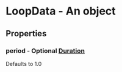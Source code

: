 

# LoopData - An object



## Properties



### period - Optional [Duration](Duration)



Defaults to 1.0

